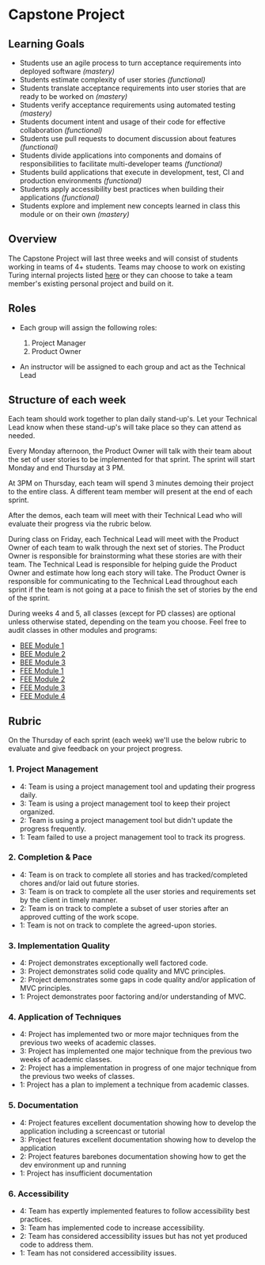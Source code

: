 # Capstone Project

## Learning Goals
*   Students use an agile process to turn acceptance requirements into deployed software *(mastery)*
*   Students estimate complexity of user stories *(functional)*
*   Students translate acceptance requirements into user stories that are ready to be worked on *(mastery)*
*   Students verify acceptance requirements using automated testing *(mastery)*
*   Students document intent and usage of their code for effective collaboration *(functional)*
*   Students use pull requests to document discussion about features *(functional)*
*   Students divide applications into components and domains of responsibilities to facilitate multi-developer teams *(functional)*
*   Students build applications that execute in development, test, CI and production environments *(functional)*
*   Students apply accessibility best practices when building their applications *(functional)*
*   Students explore and implement new concepts learned in class this module or on their own *(mastery)*

## Overview

The Capstone Project will last three weeks and will consist of students working in teams of 4+ students. Teams may choose to work on existing Turing internal projects listed [here](http://backend.turing.io/module4/projects_overview) or they can choose to take a team member's existing personal project and build on it.

## Roles
*   Each group will assign the following roles:

	1.  Project Manager
	2.  Product Owner


*   An instructor will be assigned to each group and act as the Technical Lead

## Structure of each week

Each team should work together to plan daily stand-up's. Let your Technical Lead know when these stand-up's will take place so they can attend as needed.

Every Monday afternoon, the Product Owner will talk with their team about the set of user stories to be implemented for that sprint. The sprint will start Monday and end Thursday at 3 PM.

At 3PM on Thursday, each team will spend 3 minutes demoing their project to the entire class. A different team member will present at the end of each sprint.

After the demos, each team will meet with their Technical Lead who will evaluate their progress via the rubric below.

During class on Friday, each Technical Lead will meet with the Product Owner of each team to walk through the next set of stories. The Product Owner is responsible for brainstorming what these stories are with their team. The Technical Lead is responsible for helping guide the Product Owner and estimate how long each story will take. The Product Owner is responsible for communicating to the Technical Lead throughout each sprint if the team is not going at a pace to finish the set of stories by the end of the sprint.

During weeks 4 and 5, all classes (except for PD classes) are optional unless otherwise stated, depending on the team you choose. Feel free to audit classes in other modules and programs:

*   [BEE Module 1](https://www.google.com/calendar/embed?src=casimircreative.com_59k8msrrc2ddhcv787vubvp0s4%40group.calendar.google.com&ctz=America/Denver)
*   [BEE Module 2](https://www.google.com/calendar/embed?src=casimircreative.com_rps2hg1nfqjih4rcl3gl6s4lpk%40group.calendar.google.com&ctz=America/Denver)
*   [BEE Module 3](https://www.google.com/calendar/embed?src=casimircreative.com_e9k9b6n7bok174ilmqbfdr0sc4%40group.calendar.google.com&ctz=America/Denver)
*   [FEE Module 1](https://calendar.google.com/calendar/embed?src=casimircreative.com_m6bndqol81h6jdlnpo0a6raot0%40group.calendar.google.com&ctz=America/Denver)
*   [FEE Module 2](https://calendar.google.com/calendar/embed?src=Y2FzaW1pcmNyZWF0aXZlLmNvbV9jamlmZm9xdnRhanE0M241bW4yOTBjcDc0NEBncm91cC5jYWxlbmRhci5nb29nbGUuY29t)
*   [FEE Module 3](https://calendar.google.com/calendar/embed?src=casimircreative.com_krb9p35ck35m4uoji5d2715844%40group.calendar.google.com&ctz=America/Denver)
*   [FEE Module 4](https://calendar.google.com/calendar/embed?src=casimircreative.com_pe92inv861hml159vg7qh8vpls%40group.calendar.google.com&ctz=America/Denver)

## Rubric

On the Thursday of each sprint (each week) we'll use the below rubric to evaluate and give feedback on your project progress.

### 1. Project Management

*   4: Team is using a project management tool and updating their progress daily.
*   3: Team is using a project management tool to keep their project organized.
*   2: Team is using a project management tool but didn't update the progress frequently.
*   1: Team failed to use a project management tool to track its progress.

### 2. Completion & Pace

*   4: Team is on track to complete all stories and has tracked/completed chores and/or laid out future stories.
*   3: Team is on track to complete all the user stories and requirements set by the client in timely manner.
*   2: Team is on track to complete a subset of user stories after an approved cutting of the work scope.
*   1: Team is not on track to complete the agreed-upon stories.

### 3. Implementation Quality

*   4: Project demonstrates exceptionally well factored code.
*   3: Project demonstrates solid code quality and MVC principles.
*   2: Project demonstrates some gaps in code quality and/or application of MVC principles.
*   1: Project demonstrates poor factoring and/or understanding of MVC.

### 4. Application of Techniques

*   4: Project has implemented two or more major techniques from the previous two weeks of academic classes.
*   3: Project has implemented one major technique from the previous two weeks of academic classes.
*   2: Project has a implementation in progress of one major technique from the previous two weeks of classes.
*   1: Project has a plan to implement a technique from academic classes.

### 5. Documentation

*   4: Project features excellent documentation showing how to develop the application including a screencast or tutorial
*   3: Project features excellent documentation showing how to develop the application
*   2: Project features barebones documentation showing how to get the dev environment up and running
*   1: Project has insufficient documentation

### 6. Accessibility

*   4: Team has expertly implemented features to follow accessibility best practices.
*   3: Team has implemented code to increase accessibility.
*   2: Team has considered accessibility issues but has not yet produced code to address them.
*   1: Team has not considered accessibility issues.
